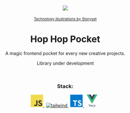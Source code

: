 <br>
<p align="center">
<img src="https://storyset.com/illustration/raining/pana#default&hide=&hide=false" style="width:100px;" />
</p>
<p align="center"><a href="https://storyset.com/technology"><small>Technology illustrations by Storyset</small></a></p>
<h1 align="center">Hop Hop Pocket</h1>
<p align="center">
A magic frontend pocket for every new creative projects.
</p>
<p align="center">Library under development</p>
<br>

<h3 align="center">Stack:</h3>
<p align="center"> <a href="https://developer.mozilla.org/en-US/docs/Web/JavaScript" target="_blank" rel="noreferrer" style="margin-right: 5px;"> <img src="https://raw.githubusercontent.com/devicons/devicon/master/icons/javascript/javascript-original.svg" alt="javascript" width="40" height="40"/> </a> <a href="https://tailwindcss.com/" target="_blank" rel="noreferrer" style="margin-right: 5px;"> <img src="https://www.vectorlogo.zone/logos/tailwindcss/tailwindcss-icon.svg" alt="tailwind" width="40" height="40"/> </a><a href="https://www.typescriptlang.org/" target="_blank" rel="noreferrer" style="margin-right: 5px;"> <img src="https://raw.githubusercontent.com/devicons/devicon/master/icons/typescript/typescript-original.svg" alt="typescript" width="40" height="40"/> </a> <a href="https://vuejs.org/" target="_blank" rel="noreferrer" style="margin-right: 5px;"> <img src="https://raw.githubusercontent.com/devicons/devicon/master/icons/vuejs/vuejs-original-wordmark.svg" alt="vuejs" width="40" height="40"/> </a> </p>
